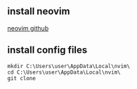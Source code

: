 ## install neovim

[neovim github](https://github.com/neovim/neovim/wiki/Installing-Neovim#install-from-download)

## install config files

```batch
mkdir C:\Users\user\AppData\Local\nvim\
cd C:\Users\user\AppData\Local\nvim\
git clone 
```
